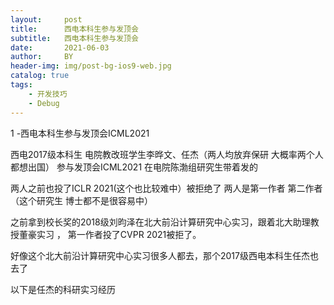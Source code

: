 ```yaml
---
layout:     post
title:      西电本科生参与发顶会
subtitle:   西电本科生参与发顶会
date:       2021-06-03
author:     BY
header-img: img/post-bg-ios9-web.jpg
catalog: true
tags:
    - 开发技巧
    - Debug
---
```

1 -西电本科生参与发顶会ICML2021

西电2017级本科生 电院教改班学生李晔文、任杰（两人均放弃保研 大概率两个人都想出国）
参与发顶会ICML2021
在电院陈渤组研究生带着发的

两人之前也投了ICLR 2021(这个也比较难中）被拒绝了 两人是第一作者 第二作者
（这个研究生 博士都不是很容易中）

之前拿到校长奖的2018级刘昀泽在北大前沿计算研究中心实习，跟着北大助理教授董豪实习 ，
第一作者投了CVPR 2021被拒了。

好像这个北大前沿计算研究中心实习很多人都去，那个2017级西电本科生任杰也去了

以下是任杰的科研实习经历